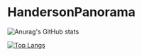 # HandersonPanorama
![Anurag's GitHub stats](https://github-readme-stats.vercel.app/api?username=HandersonPanorama&show_icons=true&theme=radical)

[![Top Langs](https://github-readme-stats.vercel.app/api/top-langs/?username=HandersonPanorama&layout=compact)](https://github.com/anuraghazra/github-readme-stats)
